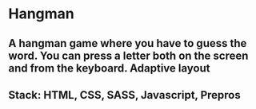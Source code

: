 # Hangman
## A hangman game where you have to guess the word. You can press a letter both on the screen and from the keyboard. Adaptive layout
## Stack: HTML, CSS, SASS, Javascript, Prepros 
